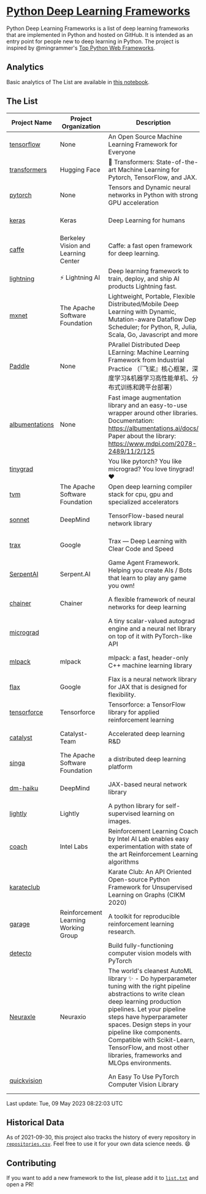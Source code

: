 # [Python Deep Learning Frameworks](https://www.github.com/shimst3r/python-deep-learning-frameworks)

Python Deep Learning Frameworks is a list of deep learning frameworks that are implemented in Python and hosted on GitHub. It is intended as an entry point for people new to deep learning in Python. The project is inspired by @mingrammer's [Top Python Web Frameworks](https://github.com/mingrammer/python-web-framework-stars).

## Analytics

Basic analytics of The List are available in [this notebook](./notebooks/development_over_time.ipynb).

## The List

| Project Name | Project Organization | Description | Stars | Forks | Open Issues | Last Commit |
| ------------ | -------------------- | ----------- | ----: | ----: | ----------: | ----------- |
| [tensorflow](https://tensorflow.org) | None | An Open Source Machine Learning Framework for Everyone | 174239 | 88261 | 2157 | 0 day(s) ago |
| [transformers](https://huggingface.co/transformers) | Hugging Face | 🤗 Transformers: State-of-the-art Machine Learning for Pytorch, TensorFlow, and JAX. | 98477 | 20309 | 685 | 0 day(s) ago |
| [pytorch](https://pytorch.org) | None | Tensors and Dynamic neural networks in Python with strong GPU acceleration | 66490 | 18265 | 11884 | 0 day(s) ago |
| [keras](http://keras.io/) | Keras | Deep Learning for humans | 58260 | 19335 | 387 | 0 day(s) ago |
| [caffe](http://caffe.berkeleyvision.org/) | Berkeley Vision and Learning Center | Caffe: a fast open framework for deep learning. | 33326 | 18993 | 1180 | 1 day(s) ago |
| [lightning](https://lightning.ai) | ⚡️ Lightning AI  | Deep learning framework to train, deploy, and ship AI products Lightning fast. | 22887 | 2877 | 635 | 0 day(s) ago |
| [mxnet](https://mxnet.apache.org) | The Apache Software Foundation | Lightweight, Portable, Flexible Distributed/Mobile Deep Learning with Dynamic, Mutation-aware Dataflow Dep Scheduler; for Python, R, Julia, Scala, Go, Javascript and more | 20405 | 6871 | 1995 | 0 day(s) ago |
| [Paddle](http://www.paddlepaddle.org/) | None | PArallel Distributed Deep LEarning: Machine Learning Framework from Industrial Practice （『飞桨』核心框架，深度学习&机器学习高性能单机、分布式训练和跨平台部署） | 20190 | 5144 | 1973 | 0 day(s) ago |
| [albumentations](https://albumentations.ai) | None | Fast image augmentation library and an easy-to-use wrapper around other libraries. Documentation:  https://albumentations.ai/docs/ Paper about the library: https://www.mdpi.com/2078-2489/11/2/125 | 11961 | 1505 | 361 | 0 day(s) ago |
| [tinygrad](https://github.com/geohot/tinygrad) |  | You like pytorch? You like micrograd? You love tinygrad! ❤️  | 11433 | 1059 | 47 | 0 day(s) ago |
| [tvm](https://tvm.apache.org/) | The Apache Software Foundation | Open deep learning compiler stack for cpu, gpu and specialized accelerators | 9630 | 3046 | 635 | 0 day(s) ago |
| [sonnet](https://sonnet.dev/) | DeepMind | TensorFlow-based neural network library | 9563 | 1355 | 34 | 2 day(s) ago |
| [trax](https://github.com/google/trax) | Google | Trax — Deep Learning with Clear Code and Speed | 7518 | 782 | 106 | 1 day(s) ago |
| [SerpentAI](http://serpent.ai) | Serpent.AI | Game Agent Framework. Helping you create AIs / Bots that learn to play any game you own! | 6488 | 769 | 2 | 0 day(s) ago |
| [chainer](https://chainer.org) | Chainer | A flexible framework of neural networks for deep learning | 5797 | 1388 | 12 | 1 day(s) ago |
| [micrograd](https://github.com/karpathy/micrograd) |  | A tiny scalar-valued autograd engine and a neural net library on top of it with PyTorch-like API | 4836 | 581 | 22 | 0 day(s) ago |
| [mlpack](https://www.mlpack.org/) | mlpack | mlpack: a fast, header-only C++ machine learning library | 4395 | 1495 | 41 | 1 day(s) ago |
| [flax](https://flax.readthedocs.io) | Google | Flax is a neural network library for JAX that is designed for flexibility. | 4301 | 501 | 147 | 0 day(s) ago |
| [tensorforce](https://github.com/tensorforce/tensorforce) | Tensorforce | Tensorforce: a TensorFlow library for applied reinforcement learning | 3237 | 537 | 34 | 3 day(s) ago |
| [catalyst](https://catalyst-team.com) | Catalyst-Team | Accelerated deep learning R&D | 3124 | 400 | 9 | 3 day(s) ago |
| [singa](https://github.com/apache/singa) | The Apache Software Foundation | a distributed deep learning platform | 2829 | 983 | 49 | 0 day(s) ago |
| [dm-haiku](https://dm-haiku.readthedocs.io) | DeepMind | JAX-based neural network library | 2474 | 207 | 97 | 1 day(s) ago |
| [lightly](https://docs.lightly.ai/self-supervised-learning/) | Lightly | A python library for self-supervised learning on images. | 2277 | 194 | 50 | 1 day(s) ago |
| [coach](https://intellabs.github.io/coach/) | Intel Labs | Reinforcement Learning Coach by Intel AI Lab enables easy experimentation with state of the art Reinforcement Learning algorithms | 2245 | 449 | 90 | 5 day(s) ago |
| [karateclub](https://karateclub.readthedocs.io) |  | Karate Club: An API Oriented Open-source Python Framework for Unsupervised Learning on Graphs (CIKM 2020) | 1887 | 229 | 3 | 2 day(s) ago |
| [garage](https://github.com/rlworkgroup/garage) | Reinforcement Learning Working Group | A toolkit for reproducible reinforcement learning research. | 1681 | 290 | 231 | 1 day(s) ago |
| [detecto](https://detecto.readthedocs.io/) |  | Build fully-functioning computer vision models with PyTorch | 589 | 104 | 44 | 3 day(s) ago |
| [Neuraxle](https://www.neuraxle.org/) | Neuraxio | The world's cleanest AutoML library ✨ - Do hyperparameter tuning with the right pipeline abstractions to write clean deep learning production pipelines. Let your pipeline steps have hyperparameter spaces. Design steps in your pipeline like components. Compatible with Scikit-Learn, TensorFlow, and most other libraries, frameworks and MLOps environments. | 566 | 58 | 40 | 1 day(s) ago |
| [quickvision](https://github.com/oke-aditya/quickvision) |  | An Easy To Use PyTorch Computer Vision Library | 49 | 5 | 19 | 69 day(s) ago |

Last update: Tue, 09 May 2023 08:22:03 UTC

## Historical Data

As of 2021-09-30, this project also tracks the history of every repository in [`repositories.csv`](./repositories.csv). Feel free to use it for your own data science needs. :smile:

## Contributing

If you want to add a new framework to the list, please add it to [`list.txt`](./python-deep-learning-frameworks/list.txt) and open a PR!